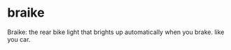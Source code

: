 braike
======

Braike: the rear bike light that brights up automatically when you brake. like you car.
